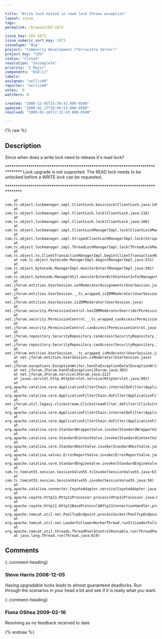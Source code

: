 ```yaml
---

title: "Write lock nested in read lock throws exception"
layout: issue
tags: 
permalink: /browse/CDV-1073

issue_key: CDV-1073
issue_numeric_sort_key: 1073
issuetype: "Bug"
project: "Community Development (Terracotta Server)"
project_key: "CDV"
status: "Closed"
resolution: "Incomplete"
priority: "2 Major"
components: "DSO:L1"
labels: 
assignee: "eellis00"
reporter: "eellis00"
votes:  0
watchers: 0

created: "2008-12-05T15:59:41.000-0500"
updated: "2009-02-17T18:06:53.000-0500"
resolved: "2009-02-16T17:31:43.000-0500"

---
```




{% raw %}



## Description

<div markdown="1" class="description">

Since when does a write lock need to release it's read lock?

\*\*\*\*\*\*\*\*\*\*\*\*\*\*\*\*\*\*\*\*\*\*\*\*\*\*\*\*\*\*\*\*\*\*\*\*\*\*\*\*\*\*\*\*\*\*\*\*\*\*\*\*\*\*\*\*\*\*\*\*\*\*\*\*\*\*\*\*\*\*\*\*\*\*\*\*\*\*\*
Lock upgrade is not supported. The READ lock needs to be unlocked before a WRITE lock can be requested. 

\*\*\*\*\*\*\*\*\*\*\*\*\*\*\*\*\*\*\*\*\*\*\*\*\*\*\*\*\*\*\*\*\*\*\*\*\*\*\*\*\*\*\*\*\*\*\*\*\*\*\*\*\*\*\*\*\*\*\*\*\*\*\*\*\*\*\*\*\*\*\*\*\*\*\*\*\*\*\*

        at com.tc.object.lockmanager.impl.ClientLock.basicLock(ClientLock.java:149)
        at com.tc.object.lockmanager.impl.ClientLock.lock(ClientLock.java:118)
        at com.tc.object.lockmanager.impl.ClientLock.lock(ClientLock.java:108)
        at com.tc.object.lockmanager.impl.ClientLockManagerImpl.lock(ClientLockManagerImpl.java:311)
        at com.tc.object.lockmanager.impl.StripedClientLockManagerImpl.lock(StripedClientLockManagerImpl.java:119)
        at com.tc.object.lockmanager.impl.ThreadLockManagerImpl.lock(ThreadLockManagerImpl.java:55)
        at com.tc.object.tx.ClientTransactionManagerImpl.begin(ClientTransactionManagerImpl.java:187)
        at com.tc.object.bytecode.ManagerImpl.begin(ManagerImpl.java:331)
        at com.tc.object.bytecode.ManagerImpl.monitorEnter(ManagerImpl.java:501)
        at com.tc.object.bytecode.ManagerUtil.monitorEnterWithContextInfo(ManagerUtil.java:469)
        at net.jforum.entities.UserSession.setModeratorAssignments(UserSession.java)
        at net.jforum.entities.UserSession.__tc_wrapped_isZDMModerator(UserSession.java:382)
        at net.jforum.entities.UserSession.isZDMModerator(UserSession.java)
        at net.jforum.security.PermissionControl.hasZDMModeratorOverride(PermissionControl.java:180)
        at net.jforum.security.PermissionControl.__tc_wrapped_canAccess(PermissionControl.java:142)
        at net.jforum.security.PermissionControl.canAccess(PermissionControl.java)
        at net.jforum.repository.SecurityRepository.canAccess(SecurityRepository.java:214)
        at net.jforum.repository.SecurityRepository.canAccess(SecurityRepository.java:180)
        at net.jforum.entities.UserSession.__tc_wrapped_isModerator(UserSession.java:341)
        at net.jforum.entities.UserSession.isModerator(UserSession.java)
        at net.jforum.exceptions.ExceptionWriter.handleExceptionData(ExceptionWriter.java:98)
        at net.jforum.JForum.handleException(JForum.java:303)
        at net.jforum.JForum.service(JForum.java:222)
        at javax.servlet.http.HttpServlet.service(HttpServlet.java:802)
        at org.apache.catalina.core.ApplicationFilterChain.internalDoFilter(ApplicationFilterChain.java:252)
        at org.apache.catalina.core.ApplicationFilterChain.doFilter(ApplicationFilterChain.java:173)
        at net.jforum.util.legacy.clickstream.ClickstreamFilter.doFilter(ClickstreamFilter.java:59)
        at org.apache.catalina.core.ApplicationFilterChain.internalDoFilter(ApplicationFilterChain.java:202)
        at org.apache.catalina.core.ApplicationFilterChain.doFilter(ApplicationFilterChain.java:173)
        at org.apache.catalina.core.StandardWrapperValve.invoke(StandardWrapperValve.java:213)
        at org.apache.catalina.core.StandardContextValve.invoke(StandardContextValve.java:178)
        at org.apache.catalina.core.StandardHostValve.invoke(StandardHostValve.java:126)
        at org.apache.catalina.valves.ErrorReportValve.invoke(ErrorReportValve.java:105)
        at org.apache.catalina.core.StandardEngineValve.invoke(StandardEngineValve.java:107)
        at com.tc.tomcat55.session.SessionValve55.tcInvoke(SessionValve55.java:63)
        at com.tc.tomcat55.session.SessionValve55.invoke(SessionValve55.java:50)
        at org.apache.catalina.connector.CoyoteAdapter.service(CoyoteAdapter.java:148)
        at org.apache.coyote.http11.Http11Processor.process(Http11Processor.java:869)
        at org.apache.coyote.http11.Http11BaseProtocol$Http11ConnectionHandler.processConnection(Http11BaseProtocol.java:664)
        at org.apache.tomcat.util.net.PoolTcpEndpoint.processSocket(PoolTcpEndpoint.java:527)
        at org.apache.tomcat.util.net.LeaderFollowerWorkerThread.runIt(LeaderFollowerWorkerThread.java:80)
        at org.apache.tomcat.util.threads.ThreadPool$ControlRunnable.run(ThreadPool.java:684)
        at java.lang.Thread.run(Thread.java:619)


</div>

## Comments


{:.comment-heading}
### **Steve Harris** <span class="date">2008-12-05</span>

<div markdown="1" class="comment">

Having upgradable locks leads to almost guaranteed deadlocks. Run through the scenarios in your head a bit and see if it is really what you want.

</div>


{:.comment-heading}
### **Fiona OShea** <span class="date">2009-02-16</span>

<div markdown="1" class="comment">

Resolving as no feedback received to date

</div>



{% endraw %}
